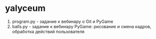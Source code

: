 # yalyceum
1. program.py - задание к вебинару о Git и PyGame
2. balls.py - задание к вебинару PyGame: рисование и смена кадров, обработка действий пользователя
